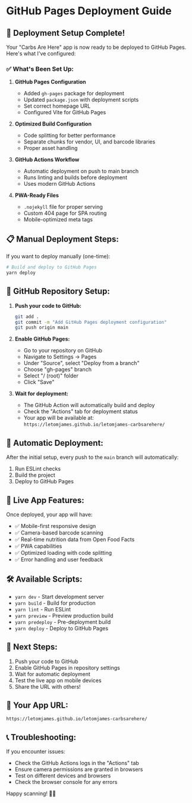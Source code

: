 # GitHub Pages Deployment Guide

## 🚀 Deployment Setup Complete!

Your "Carbs Are Here" app is now ready to be deployed to GitHub Pages. Here's what I've configured:

### ✅ What's Been Set Up:

1. **GitHub Pages Configuration**
   - Added `gh-pages` package for deployment
   - Updated `package.json` with deployment scripts
   - Set correct homepage URL
   - Configured Vite for GitHub Pages

2. **Optimized Build Configuration**
   - Code splitting for better performance
   - Separate chunks for vendor, UI, and barcode libraries
   - Proper asset handling

3. **GitHub Actions Workflow**
   - Automatic deployment on push to main branch
   - Runs linting and builds before deployment
   - Uses modern GitHub Actions

4. **PWA-Ready Files**
   - `.nojekyll` file for proper serving
   - Custom 404 page for SPA routing
   - Mobile-optimized meta tags

## 📋 Manual Deployment Steps:

If you want to deploy manually (one-time):

```bash
# Build and deploy to GitHub Pages
yarn deploy
```

## 🔧 GitHub Repository Setup:

1. **Push your code to GitHub:**
   ```bash
   git add .
   git commit -m "Add GitHub Pages deployment configuration"
   git push origin main
   ```

2. **Enable GitHub Pages:**
   - Go to your repository on GitHub
   - Navigate to Settings → Pages
   - Under "Source", select "Deploy from a branch"
   - Choose "gh-pages" branch
   - Select "/ (root)" folder
   - Click "Save"

3. **Wait for deployment:**
   - The GitHub Action will automatically build and deploy
   - Check the "Actions" tab for deployment status
   - Your app will be available at: `https://letomjames.github.io/letomjames-carbsarehere/`

## 🔄 Automatic Deployment:

After the initial setup, every push to the `main` branch will automatically:
1. Run ESLint checks
2. Build the project
3. Deploy to GitHub Pages

## 📱 Live App Features:

Once deployed, your app will have:
- ✅ Mobile-first responsive design
- ✅ Camera-based barcode scanning
- ✅ Real-time nutrition data from Open Food Facts
- ✅ PWA capabilities
- ✅ Optimized loading with code splitting
- ✅ Error handling and user feedback

## 🛠️ Available Scripts:

- `yarn dev` - Start development server
- `yarn build` - Build for production
- `yarn lint` - Run ESLint
- `yarn preview` - Preview production build
- `yarn predeploy` - Pre-deployment build
- `yarn deploy` - Deploy to GitHub Pages

## 📝 Next Steps:

1. Push your code to GitHub
2. Enable GitHub Pages in repository settings
3. Wait for automatic deployment
4. Test the live app on mobile devices
5. Share the URL with others!

## 🔗 Your App URL:
`https://letomjames.github.io/letomjames-carbsarehere/`

## 📞 Troubleshooting:

If you encounter issues:
- Check the GitHub Actions logs in the "Actions" tab
- Ensure camera permissions are granted in browsers
- Test on different devices and browsers
- Check the browser console for any errors

Happy scanning! 🥗📱
